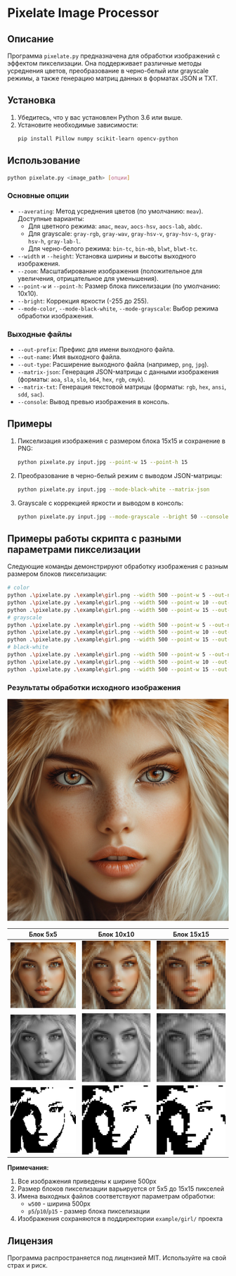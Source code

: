 # Pixelate Image Processor

## Описание
Программа `pixelate.py` предназначена для обработки изображений с эффектом пикселизации. Она поддерживает различные методы усреднения цветов, преобразование в черно-белый или grayscale режимы, а также генерацию матриц данных в форматах JSON и TXT.

## Установка
1. Убедитесь, что у вас установлен Python 3.6 или выше.
2. Установите необходимые зависимости:
   ```bash
   pip install Pillow numpy scikit-learn opencv-python
   ```

## Использование
```bash
python pixelate.py <image_path> [опции]
```

### Основные опции
- `--averating`: Метод усреднения цветов (по умолчанию: `meav`). Доступные варианты:
  - Для цветного режима: `amac`, `meav`, `aocs-hsv`, `aocs-lab`, `abdc`.
  - Для grayscale: `gray-rgb`, `gray-wav`, `gray-hsv-v`, `gray-hsv-s`, `gray-hsv-h`, `gray-lab-l`.
  - Для черно-белого режима: `bin-tc`, `bin-mb`, `blwt`, `blwt-tc`.
- `--width` и `--height`: Установка ширины и высоты выходного изображения.
- `--zoom`: Масштабирование изображения (положительное для увеличения, отрицательное для уменьшения).
- `--point-w` и `--point-h`: Размер блока пикселизации (по умолчанию: 10x10).
- `--bright`: Коррекция яркости (-255 до 255).
- `--mode-color`, `--mode-black-white`, `--mode-grayscale`: Выбор режима обработки изображения.

### Выходные файлы
- `--out-prefix`: Префикс для имени выходного файла.
- `--out-name`: Имя выходного файла.
- `--out-type`: Расширение выходного файла (например, `png`, `jpg`).
- `--matrix-json`: Генерация JSON-матрицы с данными изображения (форматы: `aoa`, `sla`, `slo`, `b64`, `hex`, `rgb`, `cmyk`).
- `--matrix-txt`: Генерация текстовой матрицы (форматы: `rgb`, `hex`, `ansi`, `sdd`, `sac`).
- `--console`: Вывод превью изображения в консоль.

## Примеры
1. Пикселизация изображения с размером блока 15x15 и сохранение в PNG:
   ```bash
   python pixelate.py input.jpg --point-w 15 --point-h 15
   ```

2. Преобразование в черно-белый режим с выводом JSON-матрицы:
   ```bash
   python pixelate.py input.jpg --mode-black-white --matrix-json
   ```

3. Grayscale с коррекцией яркости и выводом в консоль:
   ```bash
   python pixelate.py input.jpg --mode-grayscale --bright 50 --console
   ```
## Примеры работы скрипта с разными параметрами пикселизации

Следующие команды демонстрируют обработку изображения с разным размером блоков пикселизации:

```bash
# color
python .\pixelate.py .\example\girl.png --width 500 --point-w 5 --out-name "example/girl/girl-w500-p5"
python .\pixelate.py .\example\girl.png --width 500 --point-w 10 --out-name "example/girl/girl-w500-p10"
python .\pixelate.py .\example\girl.png --width 500 --point-w 15 --out-name "example/girl/girl-w500-p15"
# grayscale
python .\pixelate.py .\example\girl.png --width 500 --point-w 5 --out-name "example/girl/girl-g-w500-p5" --mode-grayscale
python .\pixelate.py .\example\girl.png --width 500 --point-w 10 --out-name "example/girl/girl-g-w500-p10" --mode-grayscale
python .\pixelate.py .\example\girl.png --width 500 --point-w 15 --out-name "example/girl/girl-g-w500-p15" --mode-grayscale
# black-white
python .\pixelate.py .\example\girl.png --width 500 --point-w 5 --out-name "example/girl/girl-bw-w500-p5" --mode-black-white --bright -10
python .\pixelate.py .\example\girl.png --width 500 --point-w 10 --out-name "example/girl/girl-bw-w500-p10" --mode-black-white --bright -10
python .\pixelate.py .\example\girl.png --width 500 --point-w 15 --out-name "example/girl/girl-bw-w500-p15" --mode-black-white --bright -10
```

### Результаты обработки исходного изображения
![Исходное изображение](https://github.com/kolelan/pexelizer/blob/main/example/girl.png)

| Блок 5x5                                                                                        | Блок 10x10 | Блок 15x15                                                                                         |
|-------------------------------------------------------------------------------------------------|------------|----------------------------------------------------------------------------------------------------|
| ![girl-w500-p5](https://github.com/kolelan/pexelizer/blob/main/example/girl/girl-w500-p5.png)   | ![girl-w500-p10](https://github.com/kolelan/pexelizer/blob/main/example/girl/girl-w500-p10.png) | ![girl-w500-p15](https://github.com/kolelan/pexelizer/blob/main/example/girl/girl-w500-p15.png)    |
| ![girl-w500-p5](https://github.com/kolelan/pexelizer/blob/main/example/girl/girl-g-w500-p5.png) | ![girl-w500-p10](https://github.com/kolelan/pexelizer/blob/main/example/girl/girl-g-w500-p10.png) | ![girl-w500-p15](https://github.com/kolelan/pexelizer/blob/main/example/girl/girl-g-w500-p15.png)  |
| ![girl-w500-p5](https://github.com/kolelan/pexelizer/blob/main/example/girl/girl-bw-w500-p5.png)   | ![girl-w500-p10](https://github.com/kolelan/pexelizer/blob/main/example/girl/girl-bw-w500-p10.png) | ![girl-w500-p15](https://github.com/kolelan/pexelizer/blob/main/example/girl/girl-bw-w500-p15.png) |

**Примечания:**
1. Все изображения приведены к ширине 500px
2. Размер блоков пикселизации варьируется от 5x5 до 15x15 пикселей
3. Имена выходных файлов соответствуют параметрам обработки:
   - `w500` - ширина 500px
   - `p5`/`p10`/`p15` - размер блока пикселизации
4. Изображения сохраняются в поддиректории `example/girl/` проекта

## Лицензия
Программа распространяется под лицензией MIT. Используйте на свой страх и риск.
